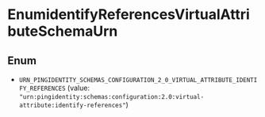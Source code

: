 

# EnumidentifyReferencesVirtualAttributeSchemaUrn

## Enum


* `URN_PINGIDENTITY_SCHEMAS_CONFIGURATION_2_0_VIRTUAL_ATTRIBUTE_IDENTIFY_REFERENCES` (value: `"urn:pingidentity:schemas:configuration:2.0:virtual-attribute:identify-references"`)



